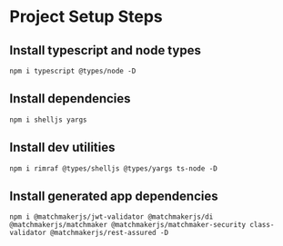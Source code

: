 # Project Setup Steps

## Install typescript and node types
`npm i typescript @types/node -D`

## Install dependencies
`npm i shelljs yargs`

## Install dev utilities
`npm i rimraf @types/shelljs @types/yargs ts-node -D`

## Install generated app dependencies
`npm i @matchmakerjs/jwt-validator @matchmakerjs/di @matchmakerjs/matchmaker @matchmakerjs/matchmaker-security class-validator @matchmakerjs/rest-assured -D`